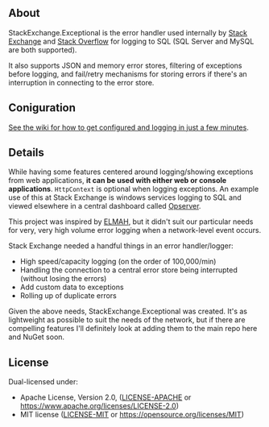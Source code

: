 ## About
StackExchange.Exceptional is the error handler used internally by [Stack Exchange](http://stackexchange.com) and [Stack Overflow](http://stackoverflow.com) for logging to SQL (SQL Server and MySQL are both supported).

It also supports JSON and memory error stores, filtering of exceptions before logging, and fail/retry mechanisms for storing errors if there's an interruption in connecting to the error store.

## Coniguration
[See the wiki for how to get configured and logging in just a few minutes](https://github.com/NickCraver/StackExchange.Exceptional/wiki).

## Details
While having some features centered around logging/showing exceptions from web applications, **it can be used with either web or console applications**. `HttpContext` is optional when logging exceptions. 
An example use of this at Stack Exchange is windows services logging to SQL and viewed elsewhere in a central dashboard called [Opserver](https://github.com/opserver/Opserver).

This project was inspired by [ELMAH](https://code.google.com/p/elmah/), but it didn't suit our particular needs for very, very high volume error logging when a network-level event occurs.

Stack Exchange needed a handful things in an error handler/logger:

 - High speed/capacity logging (on the order of 100,000/min)
 - Handling the connection to a central error store being interrupted (without losing the errors)
 - Add custom data to exceptions
 - Rolling up of duplicate errors

Given the above needs, StackExchange.Exceptional was created.  It's as lightweight as possible to suit the needs of the network, but if there are compelling features I'll definitely look at adding them to the main repo here and NuGet soon.

## License

Dual-licensed under:
 * Apache License, Version 2.0, ([LICENSE-APACHE](LICENSE-APACHE) or https://www.apache.org/licenses/LICENSE-2.0)
 * MIT license ([LICENSE-MIT](LICENSE-MIT) or https://opensource.org/licenses/MIT)
